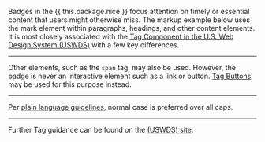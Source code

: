Badges in the {{ this.package.nice }} focus attention on timely or essential content that users might otherwise miss. The markup example below uses the mark element within paragraphs, headings, and other content elements. It is most closely associated with the <a href="https://designsystem.digital.gov/components/tag/" target="_blank" rel="noopener">Tag Component in the U.S. Web Design System (USWDS)</a> with a few key differences.

---

Other elements, such as the `span` tag, may also be used. However, the badge is never an interactive element such as a link or button. [Tag Buttons](buttons#tag-button) may be used for this purpose instead.

---

Per <a href="https://blueprint.cityofnewyork.us/content/plain-language-and-readability/" target="_blank" rel="noopener nofollow">plain language guidelines</a>, normal case is preferred over all caps.

---

Further Tag guidance can be found on the <a href="https://designsystem.digital.gov/components/tag/" target="_blank" rel="noopener nofollow">(USWDS) site</a>.

